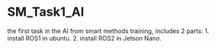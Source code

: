 # SM_Task1_AI
the first task in the AI from smart methods training, includes 2 parts: 1. install ROS1 in ubuntu. 2. install ROS2 in Jetson Nano.
